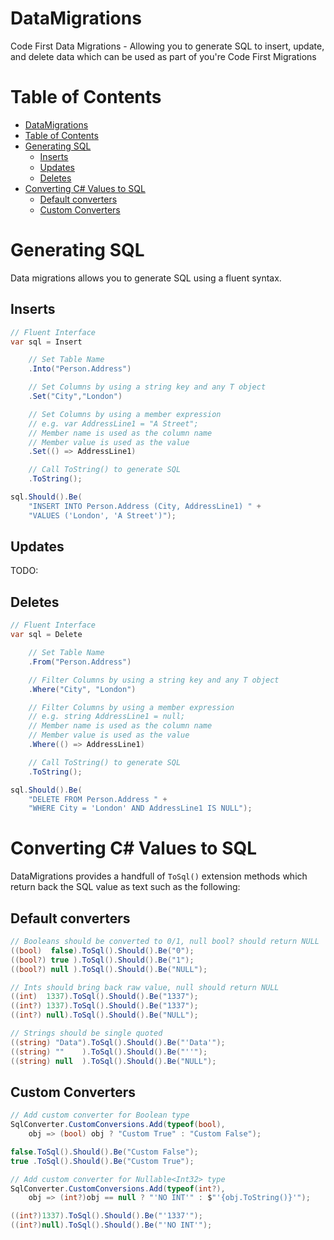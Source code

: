 # DataMigrations

Code First Data Migrations - Allowing you to generate SQL to insert, update, and delete data which can be used as part of you're Code First Migrations

# Table of Contents

<!-- TOC depthFrom:1 depthTo:6 withLinks:1 updateOnSave:1 orderedList:0 -->

- [DataMigrations](#datamigrations)
- [Table of Contents](#table-of-contents)
- [Generating SQL](#generating-sql)
	- [Inserts](#inserts)
	- [Updates](#updates)
	- [Deletes](#deletes)
- [Converting C# Values to SQL](#converting-c-values-to-sql)
	- [Default converters](#default-converters)
	- [Custom Converters](#custom-converters)

<!-- /TOC -->

# Generating SQL

Data migrations allows you to generate SQL using a fluent syntax.

## Inserts

```csharp
// Fluent Interface
var sql = Insert

    // Set Table Name
    .Into("Person.Address")

    // Set Columns by using a string key and any T object
    .Set("City","London")

    // Set Columns by using a member expression
    // e.g. var AddressLine1 = "A Street";
    // Member name is used as the column name
    // Member value is used as the value
    .Set(() => AddressLine1)

    // Call ToString() to generate SQL
    .ToString();

sql.Should().Be(
    "INSERT INTO Person.Address (City, AddressLine1) " +
    "VALUES ('London', 'A Street')");
```

## Updates

TODO:

## Deletes

```csharp
// Fluent Interface
var sql = Delete

    // Set Table Name
    .From("Person.Address")

    // Filter Columns by using a string key and any T object
    .Where("City", "London")

    // Filter Columns by using a member expression
    // e.g. string AddressLine1 = null;
    // Member name is used as the column name
    // Member value is used as the value
    .Where(() => AddressLine1)

    // Call ToString() to generate SQL
    .ToString();

sql.Should().Be(
    "DELETE FROM Person.Address " +
    "WHERE City = 'London' AND AddressLine1 IS NULL");
```

# Converting C# Values to SQL

DataMigrations provides a handfull of `ToSql()` extension methods which return back the SQL value as text such as the following:

## Default converters

```csharp
// Booleans should be converted to 0/1, null bool? should return NULL
((bool)  false).ToSql().Should().Be("0");
((bool?) true ).ToSql().Should().Be("1");
((bool?) null ).ToSql().Should().Be("NULL");

// Ints should bring back raw value, null should return NULL
((int)  1337).ToSql().Should().Be("1337");
((int?) 1337).ToSql().Should().Be("1337");
((int?) null).ToSql().Should().Be("NULL");

// Strings should be single quoted
((string) "Data").ToSql().Should().Be("'Data'");
((string) ""    ).ToSql().Should().Be("''");
((string) null  ).ToSql().Should().Be("NULL");
```

## Custom Converters

```csharp
// Add custom converter for Boolean type
SqlConverter.CustomConversions.Add(typeof(bool),
    obj => (bool) obj ? "Custom True" : "Custom False");

false.ToSql().Should().Be("Custom False");
true .ToSql().Should().Be("Custom True");

// Add custom converter for Nullable<Int32> type
SqlConverter.CustomConversions.Add(typeof(int?),
    obj => (int?)obj == null ? "'NO INT'" : $"'{obj.ToString()}'");

((int?)1337).ToSql().Should().Be("'1337'");
((int?)null).ToSql().Should().Be("'NO INT'");
```
